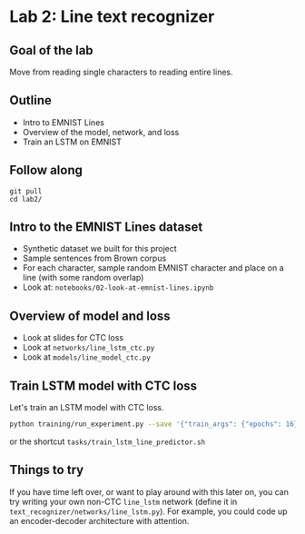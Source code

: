 # Lab 2: Line text recognizer

## Goal of the lab

Move from reading single characters to reading entire lines.

## Outline

- Intro to EMNIST Lines
- Overview of the model, network, and loss
- Train an LSTM on EMNIST

## Follow along

```
git pull
cd lab2/
```

## Intro to the EMNIST Lines dataset

- Synthetic dataset we built for this project
- Sample sentences from Brown corpus
- For each character, sample random EMNIST character and place on a line (with some random overlap)
- Look at: `notebooks/02-look-at-emnist-lines.ipynb`

## Overview of model and loss

- Look at slides for CTC loss
- Look at `networks/line_lstm_ctc.py`
- Look at `models/line_model_ctc.py`

## Train LSTM model with CTC loss

Let's train an LSTM model with CTC loss.

```sh
python training/run_experiment.py --save '{"train_args": {"epochs": 16}, "dataset": "EmnistLinesDataset", "model": "LineModelCtc", "network": "line_lstm_ctc"}'
```

or the shortcut `tasks/train_lstm_line_predictor.sh`

## Things to try

If you have time left over, or want to play around with this later on, you can try writing your own non-CTC `line_lstm` network (define it in `text_recognizer/networks/line_lstm.py`).
For example, you could code up an encoder-decoder architecture with attention.
